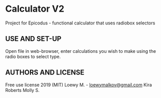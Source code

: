 # Calculator V2

Project for Epicodus - functional calculator that uses radiobox selectors

## USE AND SET-UP

Open file in web-browser, enter calculations you wish to make using the radio boxes to select type. 

## AUTHORS AND LICENSE

Free use license 2019 (MIT)
Loewy M. - loewymalkov@gmail.com
Kira Roberts
Molly S.
